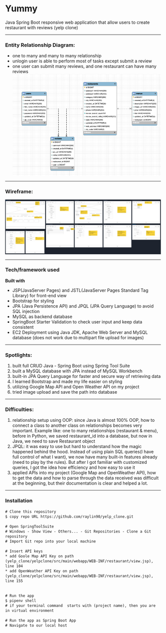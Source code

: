 # Yummy
Java Spring Boot responsive web application that allow users to create restaurant with reviews (yelp clone)

------------------
### Entity Relationship Diagram:
* one to many and many to many relationship
* unlogin user is able to perform most of tasks except submit a review
* one user can submit many reviews, and one restaurant can have many reviews
![ERD](/yelpclone/src/main/webapp/images/ERD.png)

------------------
### Wireframe:
![wireframe](/yelpclone/src/main/webapp/images/yelp_clone_wireframe.png)

------------------
### Tech/framework used
__Built with__
- JSP(JavaServer Pages) and JSTL(JavaServer Pages Standard Tag Library) for front-end view
- Bootstrap for styling
- JPA (Java Persistence API) and JPQL (JPA Query Language) to avoid SQL injection
- MySQL as backend database
- SpringBoot Starter Validation to check user input and keep data consistent
- EC2 Deployment using Java JDK, Apache Web Server and MySQL database (does not work due to multipart file upload for images)

------------------
### Spotlights:
1. built full CRUD Java - Spring Boot using Spring Tool Suite
2. built a MySQL database with JPA instead of MySQL Workbench
3. built-in JPA Query Language for faster and secure way of retrieving data
4. I learned Bootstrap and made my life easier on styling
5. utilizing Google Map API and Open Weather API on my project
6. tried image upload and save the path into database

------------------
### Difficulties:
1. relationship setup using OOP: since Java is almost 100% OOP, how to connect a class to another class on relationships becomes very important. Example like: one to many relationships (restaurant & menu), before in Python, we saved restaurant_id into a database, but now in Java, we need to save Restaurant object
2. JPQL: it was easy to use but hard to understand how the magic happened behind the hood. Instead of using plain SQL queries(I have full control of what I want), we now have many built-in features already (need to play by the rules). But after I got familiar with customized queries, I got the idea how efficiency and how easy to use it
3. applied APIs into my project (Google Map and OpenWeather API), how to get the data and how to parse through the data received was difficult at the beginning, but their documentation is clear and helped a lot.

------------------
### Installation
```
# Clone this repository
$ copy repo URL https://github.com/raylin90/yelp_clone.git

# Open SpringToolSuite
# Windows - Show View - Others... - Git Repositories - Clone a Git repository
# Import Git repo into your local machine

# Insert API keys
* add Goole Map API Key on path (yelp_clone/yelpclone/src/main/webapp/WEB-INF/restaurant/view.jsp), line 104
* add OpenWeather API Key on path (yelp_clone/yelpclone/src/main/webapp/WEB-INF/restaurant/view.jsp), line 155


# Run the app
$ pipenv shell
# if your terminal command  starts with (project name), then you are in virtual environment

# Run the app as Spring Boot App
# Navigate to our local host
```
